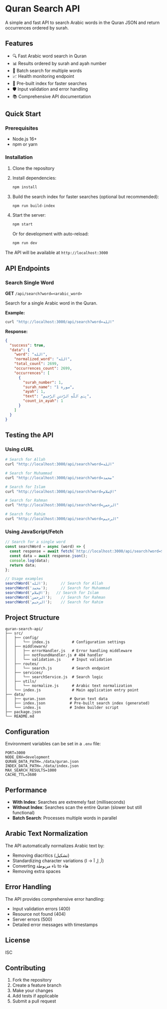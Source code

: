# Quran Search API

A simple and fast API to search Arabic words in the Quran JSON and return occurrences ordered by surah.

## Features

- 🔍 Fast Arabic word search in Quran
- 📊 Results ordered by surah and ayah number
- 🔄 Batch search for multiple words
- 📈 Health monitoring endpoint
- 🚀 Pre-built index for faster searches
- 🛡️ Input validation and error handling
- 📚 Comprehensive API documentation

## Quick Start

### Prerequisites

- Node.js 16+ 
- npm or yarn

### Installation

1. Clone the repository
2. Install dependencies:
   ```bash
   npm install
   ```

3. Build the search index for faster searches (optional but recommended):
   ```bash
   npm run build-index
   ```

4. Start the server:
   ```bash
   npm start
   ```

   Or for development with auto-reload:
   ```bash
   npm run dev
   ```

The API will be available at `http://localhost:3000`

## API Endpoints

### Search Single Word
**GET** `/api/search?word=<arabic_word>`

Search for a single Arabic word in the Quran.

**Example:**
```bash
curl "http://localhost:3000/api/search?word=الله"
```

**Response:**
```json
{
  "success": true,
  "data": {
    "word": "الله",
    "normalized_word": "الله",
    "total_count": 2699,
    "occurrences_count": 2699,
    "occurrences": [
      {
        "surah_number": 1,
        "surah_name": "سورة 1",
        "ayah": 1,
        "text": "بِسۡمِ ٱللَّهِ ٱلرَّحۡمَٰنِ ٱلرَّحِيمِ",
        "count_in_ayah": 1
      }
    ]
  }
}
```

## Testing the API

### Using cURL

```bash
# Search for Allah
curl "http://localhost:3000/api/search?word=الله"

# Search for Muhammad
curl "http://localhost:3000/api/search?word=محمد"

# Search for Islam
curl "http://localhost:3000/api/search?word=الإسلام"

# Search for Rahman
curl "http://localhost:3000/api/search?word=الرحمن"

# Search for Rahim
curl "http://localhost:3000/api/search?word=الرحيم"
```

### Using JavaScript/Fetch

```javascript
// Search for a single word
const searchWord = async (word) => {
  const response = await fetch(`http://localhost:3000/api/search?word=${encodeURIComponent(word)}`);
  const data = await response.json();
  console.log(data);
  return data;
};

// Usage examples
searchWord('الله');      // Search for Allah
searchWord('محمد');      // Search for Muhammad
searchWord('الإسلام');   // Search for Islam
searchWord('الرحمن');    // Search for Rahman
searchWord('الرحيم');    // Search for Rahim
```

## Project Structure

```
quran-search-api/
├── src/
│   ├── config/
│   │   └── index.js          # Configuration settings
│   ├── middleware/
│   │   ├── errorHandler.js   # Error handling middleware
│   │   ├── notFoundHandler.js # 404 handler
│   │   └── validation.js     # Input validation
│   ├── routes/
│   │   └── search.js         # Search endpoint
│   ├── services/
│   │   └── searchService.js  # Search logic
│   ├── utils/
│   │   └── normalize.js      # Arabic text normalization
│   └── index.js              # Main application entry point
├── data/
│   ├── quran.json           # Quran text data
│   ├── index.json           # Pre-built search index (generated)
│   └── index.js             # Index builder script
├── package.json
└── README.md
```

## Configuration

Environment variables can be set in a `.env` file:

```env
PORT=3000
NODE_ENV=development
QURAN_DATA_PATH=./data/quran.json
INDEX_DATA_PATH=./data/index.json
MAX_SEARCH_RESULTS=1000
CACHE_TTL=3600
```

## Performance

- **With Index**: Searches are extremely fast (milliseconds)
- **Without Index**: Searches scan the entire Quran (slower but still functional)
- **Batch Search**: Processes multiple words in parallel

## Arabic Text Normalization

The API automatically normalizes Arabic text by:
- Removing diacritics (تشكيل)
- Standardizing character variations (أ, إ, آ → ا)
- Converting تاء مربوطة to هاء
- Removing extra spaces

## Error Handling

The API provides comprehensive error handling:
- Input validation errors (400)
- Resource not found (404)
- Server errors (500)
- Detailed error messages with timestamps

## License

ISC

## Contributing

1. Fork the repository
2. Create a feature branch
3. Make your changes
4. Add tests if applicable
5. Submit a pull request
